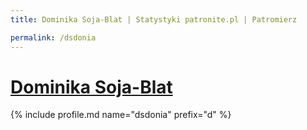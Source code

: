 ```yaml
---
title: Dominika Soja-Blat | Statystyki patronite.pl | Patromierz

permalink: /dsdonia
---
```


# [Dominika Soja-Blat](https://patronite.pl/dsdonia)

{% include profile.md name="dsdonia" prefix="d" %}

